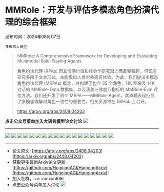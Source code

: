 # MMRole：开发与评估多模态角色扮演代理的综合框架
发布时间：2024年08月07日

`多模态大模型`
> MMRole: A Comprehensive Framework for Developing and Evaluating Multimodal Role-Playing Agents
>
> 角色扮演代理 (RPAs) 因其情感价值和社会学研究潜力而备受瞩目，但现有研究多限于文本形式，未能模拟人类的多感官体验。为此，我们提出多模态角色扮演代理 (MRPAs) 概念，并构建了包含 85 个角色、11K 图像及 14K 对话的 MMRole-Data 数据集，以及涵盖三维度八指标的 MMRole-Eval 评估方法。我们还开发了首个 MRPA——MMRole-Agent，其卓越表现凸显了多模态理解和角色一致性的重要性。相关资源将在 GitHub 上公开。
>
> https://arxiv.org/abs/2408.04203

**点击公众号菜单加入大语言模型论文讨论**
![](https://raw.githubusercontent.com/HuggingAGI/wx_assets/main/2024/07/31/1722434818326-94339e92-22f1-4472-9d27-fed232f70b5d.jpeg)
<hr />

![](https://raw.githubusercontent.com/HuggingAGI/HuggingArxiv/main/paper_images/2408.04203/x1.png)
![](https://raw.githubusercontent.com/HuggingAGI/HuggingArxiv/main/paper_images/2408.04203/x2.png)
![](https://raw.githubusercontent.com/HuggingAGI/HuggingArxiv/main/paper_images/2408.04203/x3.png)
![](https://raw.githubusercontent.com/HuggingAGI/HuggingArxiv/main/paper_images/2408.04203/x4.png)
![](https://raw.githubusercontent.com/HuggingAGI/HuggingArxiv/main/paper_images/2408.04203/x5.png)
![](https://raw.githubusercontent.com/HuggingAGI/HuggingArxiv/main/paper_images/2408.04203/x6.png)
![](https://raw.githubusercontent.com/HuggingAGI/HuggingArxiv/main/paper_images/2408.04203/x7.png)
![](https://raw.githubusercontent.com/HuggingAGI/HuggingArxiv/main/paper_images/2408.04203/x8.png)
![](https://raw.githubusercontent.com/HuggingAGI/HuggingArxiv/main/paper_images/2408.04203/x9.png)
![](https://raw.githubusercontent.com/HuggingAGI/HuggingArxiv/main/paper_images/2408.04203/x10.png)
![](https://raw.githubusercontent.com/HuggingAGI/HuggingArxiv/main/paper_images/2408.04203/x11.png)
![](https://raw.githubusercontent.com/HuggingAGI/HuggingArxiv/main/paper_images/2408.04203/x12.png)
![](https://raw.githubusercontent.com/HuggingAGI/HuggingArxiv/main/paper_images/2408.04203/x13.png)
![](https://raw.githubusercontent.com/HuggingAGI/HuggingArxiv/main/paper_images/2408.04203/x14.png)
![](https://raw.githubusercontent.com/HuggingAGI/HuggingArxiv/main/paper_images/2408.04203/x15.png)
![](https://raw.githubusercontent.com/HuggingAGI/HuggingArxiv/main/paper_images/2408.04203/x16.png)
![](https://raw.githubusercontent.com/HuggingAGI/HuggingArxiv/main/paper_images/2408.04203/x17.png)
![](https://raw.githubusercontent.com/HuggingAGI/HuggingArxiv/main/paper_images/2408.04203/x18.png)

<hr />

- 论文原文: [https://arxiv.org/abs/2408.04203](https://arxiv.org/abs/2408.04203)
- 获取更多最新Arxiv论文更新: [https://github.com/HuggingAGI/HuggingArxiv](https://github.com/HuggingAGI/HuggingArxiv)!
- 加入社群，+v: iamxxn886
- 点击公众号菜单加入讨论
![](https://raw.githubusercontent.com/HuggingAGI/wx_assets/main/2024/07/31/1722434818326-94339e92-22f1-4472-9d27-fed232f70b5d.jpeg)